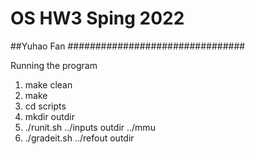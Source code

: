 # OS HW3 Sping 2022
##Yuhao Fan
################################

Running the program

1. make clean
2. make
3. cd scripts
4. mkdir outdir
5. ./runit.sh ../inputs outdir ../mmu 
6. ./gradeit.sh ../refout outdir